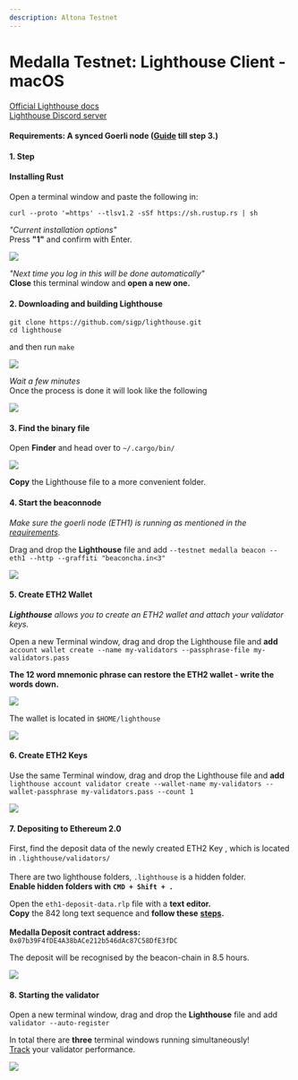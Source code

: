 ```yaml
---
description: Altona Testnet
---
```


# Medalla Testnet: Lighthouse Client - macOS

[Official Lighthouse docs\
](https://lighthouse-book.sigmaprime.io/become-a-validator-source.html)[Lighthouse Discord server](https://discord.gg/8mFMS7G)

#### Requirements: A synced Goerli node ([Guide](https://kb.beaconcha.in/run-a-goerli-node-eth1-and-beaconnode-eth2#step-1) till step 3.)

####

#### 1. Step&#x20;

#### Installing Rust

Open a terminal window and paste the following in:

`curl --proto '=https' --tlsv1.2 -sSf https://sh.rustup.rs | sh`

_"Current installation options"_\
Press **"1"** and confirm with Enter.

![](<../.gitbook/assets/image (130).png>)

_"Next time you log in this will be done automatically"_\
**Close** this terminal window and **open a new one.**

#### 2. Downloading and building Lighthouse

`git clone https://github.com/sigp/lighthouse.git`\
`cd lighthouse`

and then run `make`

![](<../.gitbook/assets/image (133).png>)

_Wait a few minutes_\
Once the process is done it will look like the following

![](<../.gitbook/assets/image (128).png>)

#### 3. Find the binary file

Open **Finder** and head over to `~/.cargo/bin/`

![](<../.gitbook/assets/image (132).png>)

**Copy** the Lighthouse file to a more convenient folder.

#### 4. Start the beaconnode

_Make sure the goerli node (ETH1) is running as mentioned in the_ [_requirements_](https://kb.beaconcha.in/archive/outdated-lighthouse-client-guides/beaconnode-and-validator-with-macos#requirements-a-synced-goerli-node-guide-till-step-3)_._

Drag and drop the **Lighthouse** file and add `--testnet medalla beacon --eth1 --http --graffiti "beaconcha.in<3"`&#x20;

![](<../.gitbook/assets/image (160).png>)

#### 5. Create ETH2 Wallet

_**Lighthouse** allows you to create an ETH2 wallet and attach your validator keys._

Open a new Terminal window, drag and drop the Lighthouse file and **add**\
`account wallet create --name my-validators --passphrase-file my-validators.pass`

**The 12 word mnemonic phrase can restore the ETH2 wallet - write the words down.**

![](<../.gitbook/assets/image (134).png>)

The wallet is located in `$HOME/lighthouse`

![](<../.gitbook/assets/image (123).png>)

#### 6. Create ETH2 Keys

Use the same Terminal window, drag and drop the Lighthouse file and **add** \
`lighthouse account validator create --wallet-name my-validators --wallet-passphrase my-validators.pass --count 1`

![](<../.gitbook/assets/image (131).png>)

#### 7. Depositing to Ethereum 2.0

First, find the deposit data of the newly created ETH2 Key , which is located in `.lighthouse/validators/` \
\
There are two lighthouse folders, `.lighthouse` is a hidden folder.\
**Enable hidden folders with** **`CMD + Shift + .`**

Open the `eth1-deposit-data.rlp` file with a **text editor.** \
**Copy** the 842 long text sequence and **follow these** [**steps**](https://kb.beaconcha.in/ethereum-2.0-and-depositing-process/depositing-to-ethereum-2.0#depositing)**.**\
\
**Medalla Deposit contract address:** `0x07b39F4fDE4A38bACe212b546dAc87C58DfE3fDC`

The deposit will be recognised by the beacon-chain in 8.5 hours.

![](<../.gitbook/assets/image (127).png>)



#### 8. Starting the validator

Open a new terminal window, drag and drop the **Lighthouse** file and add `validator --auto-register`

In total there are **three** terminal windows running simultaneously! \
[Track](https://altona.beaconcha.in/dashboard?validators=) your validator performance.

![](<../.gitbook/assets/image (122).png>)





